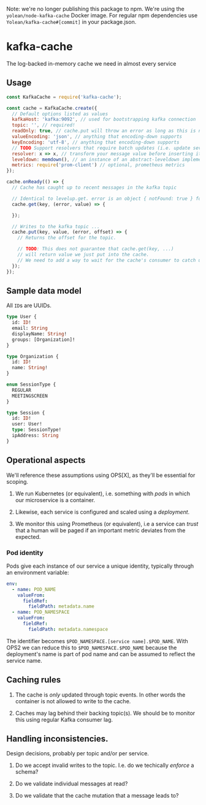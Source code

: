 Note: we're no longer publishing this package to npm. We're using the `yolean/node-kafka-cache` Docker image. For regular npm dependencies use `Yolean/kafka-cache#[commit]` in your package.json.

# kafka-cache
The log-backed in-memory cache we need in almost every service

## Usage

```js
const KafkaCache = require('kafka-cache');

const cache = KafkaCache.create({
  // Default options listed as values
  kafkaHost: 'kafka:9092', // used for bootstrapping kafka connection
  topic: '', // required!
  readOnly: true, // cache.put will throw an error as long as this is not set to false
  valueEncoding: 'json', // anything that encoding-down supports
  keyEncoding: 'utf-8', // anything that encoding-down supports
  // TODO Support resolvers that require batch updates (i.e. update several keys)
  resolver: x => x, // transform your message value before inserting it into the store
  leveldown: memdown(), // an instance of an abstract-leveldown implementation
  metrics: require('prom-client') // optional, prometheus metrics
});

cache.onReady(() => {
  // Cache has caught up to recent messages in the kafka topic

  // Identical to levelup.get. error is an object { notFound: true } for missing keys
  cache.get(key, (error, value) => {

  });

  // Writes to the kafka topic ...
  cache.put(key, value, (error, offset) => {
    // Returns the offset for the topic.

    // TODO: This does not guarantee that cache.get(key, ...)
    // will return value we just put into the cache.
    // We need to add a way to wait for the cache's consumer to catch up
  });
});
```

## Sample data model

All `ID`s are UUIDs.

```graphql
type User {
  id: ID!
  email: String
  displayName: String!
  groups: [Organization]!
}
```


```graphql
type Organization {
  id: ID!
  name: String!
}
```

```graphql
enum SessionType {
  REGULAR
  MEETINGSCREEN
}
```

```graphql
type Session {
  id: ID!
  user: User!
  type: SessionType!
  ipAddress: String
}
```

## Operational aspects

We'll reference these assumptions using OPS[X], as they'll be essential for scoping.

 1. We run Kubernetes (or equivalent), i.e. something with _pods_ in which our microservice is a container.

 2. Likewise, each service is configured and scaled using a _deployment_.

 3. We monitor this using Prometheus (or equivalent),
    i.e a service can _trust_ that a human will be paged if an important metric deviates from the expected.


### Pod identity

Pods give each instance of our service a unique identity, typically through an environment variable:

```yaml
env:
  - name: POD_NAME
    valueFrom:
      fieldRef:
        fieldPath: metadata.name
  - name: POD_NAMESPACE
    valueFrom:
      fieldRef:
        fieldPath: metadata.namespace
```

The identifier becomes `$POD_NAMESPACE.[service name].$POD_NAME`.
With OPS2 we can reduce this to `$POD_NAMESPACE.$POD_NAME`
because the deployment's name is part of pod name
and can be assumed to reflect the service name.

## Caching rules

 1. The cache is _only_ updated through topic events.
    In other words the container is not allowed to write to the cache.

 2. Caches may lag behind their backing topic(s).
    We should be to monitor this using regular Kafka consumer lag.

## Handling inconsistencies.

Design decisions, probably per topic and/or per service.

 1. Do we accept invalid writes to the topic. I.e. do we techically _enforce_ a schema?

 2. Do we validate individual messages at read?

 3. Do we validate that the cache mutation that a message leads to?
